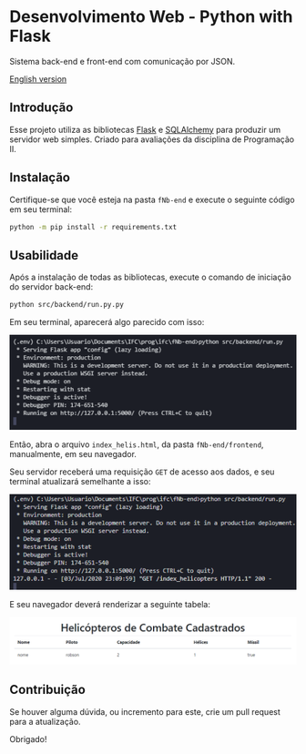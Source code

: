 # Desenvolvimento Web - Python with Flask

Sistema back-end e front-end com comunicação por JSON.

[English version](/README.md)

## Introdução

Esse projeto utiliza as bibliotecas [Flask](https://flask.palletsprojects.com/en/1.1.x/)
 e [SQLAlchemy](https://www.sqlalchemy.org/) para produzir um servidor web simples.
Criado para avaliações da disciplina de Programação II.

## Instalação

Certifique-se que você esteja na pasta `fNb-end` e execute o seguinte código em seu terminal:

```bash
python -m pip install -r requirements.txt
```

## Usabilidade

Após a instalação de todas as bibliotecas, execute o comando de iniciação do servidor
back-end:

```bash
python src/backend/run.py.py
```
Em seu terminal, aparecerá algo parecido com isso:

![Execução do servidor back-end no terminal](./.github/terminal0.png) 

Então, abra o arquivo `index_helis.html`, da pasta `fNb-end/frontend`, manualmente,
em seu navegador.

Seu servidor receberá uma requisição `GET` de acesso aos dados, e seu terminal atualizará
semelhante a isso:

![Terminal com uma requisição GET](./.github/terminal01.png)

E seu navegador deverá renderizar a seguinte tabela:

![Navegador com tabela de dados cadastrados](./.github/browser0.png)

## Contribuição

Se houver alguma dúvida, ou incremento para este, crie um pull request para a
atualização.

Obrigado!

